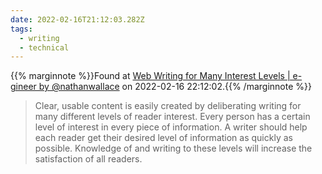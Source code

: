 ```yaml
---
date: 2022-02-16T21:12:03.282Z
tags:
  - writing
  - technical
---
```

{{% marginnote %}}Found at [Web Writing for Many Interest Levels | e-gineer by @nathanwallace](https://e-gineer.com/v1/articles/web-writing-for-many-interest-levels.html) on 2022-02-16 22:12:02.{{% /marginnote %}}

> Clear, usable content is easily created by deliberating writing for many different levels of reader interest. Every person has a certain level of interest in every piece of information. A writer should help each reader get their desired level of information as quickly as possible. Knowledge of and writing to these levels will increase the satisfaction of all readers.

